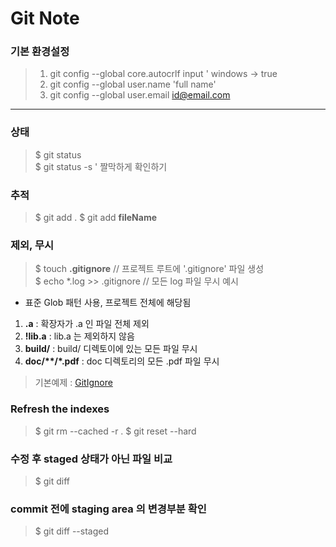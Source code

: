 # Git Note  

### 기본 환경설정
> 1. git config --global core.autocrlf input  ' windows -> true
> 2. git config --global user.name 'full name'
> 3. git config --global user.email id@email.com
---
### 상태  
> $ git status  
> $ git status -s  ' 짤막하게 확인하기

### 추적  
> $ git add .
> $ git add **fileName**

### 제외, 무시
> $ touch __.gitignore__  // 프로젝트 루트에 '.gitignore' 파일 생성  
> $ echo *.log >> .gitignore  // 모든 log 파일 무시 예시  
- 표준 Glob  패턴 사용, 프로젝트 전체에 해당됨  
1. __.a__ : 확장자가 .a 인 파일 전체 제외  
2. __!lib.a__ : lib.a 는 제외하지 않음
3. __build/__ : build/ 디렉토이에 있는 모든 파일 무시
4. __doc/**/*.pdf__ : doc  디렉토리의 모든 .pdf 파일 무시
> 기본예제 : [GitIgnore](https://github.com/github/gitignore)

### Refresh the indexes
> $ git rm --cached -r .
> $ git reset --hard

### 수정 후 staged 상태가 아닌 파일 비교
> $ git diff

### commit 전에 staging area 의 변경부분 확인
> $ git diff --staged 


